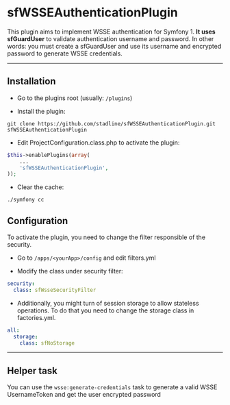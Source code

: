 sfWSSEAuthenticationPlugin
==========================

This plugin aims to implement WSSE authentication for Symfony 1. **It uses sfGuardUser** to validate authentication username and password. In other words: you must create a sfGuardUser and use its username and encrypted password to generate WSSE credentials.

----------------------------------------------------------------

Installation
------------

  * Go to the plugins root (usually: ```/plugins```)

  * Install the plugin:

  ```shell
  git clone https://github.com/stadline/sfWSSEAuthenticationPlugin.git sfWSSEAuthenticationPlugin
  ```
        

  * Edit ProjectConfiguration.class.php to activate the plugin:

  ```php
  $this->enablePlugins(array(
      ...
      'sfWSSEAuthenticationPlugin',
  ));
  ```

  * Clear the cache:

  ```shell
  ./symfony cc
  ```

Configuration
------------

To activate the plugin, you need to change the filter responsible of the security.

  * Go to ```/apps/<yourApp>/config``` and edit filters.yml
 
  * Modify the class under security filter:
  ```yaml
  security:
    class: sfWsseSecurityFilter
  ```

  * Additionally, you might turn of session storage to allow stateless operations. To do that you need to change the storage class in factories.yml.

  ```yaml
  all:
    storage:
      class: sfNoStorage
  ```

----------------------------------------------------------------

Helper task
------------

You can use the ```wsse:generate-credentials``` task to generate a valid WSSE UsernameToken and get the user encrypted password
